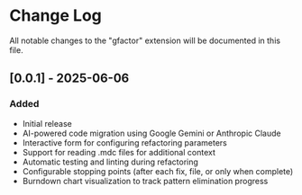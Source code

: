# Change Log

All notable changes to the "gfactor" extension will be documented in this file.

## [0.0.1] - 2025-06-06

### Added
- Initial release
- AI-powered code migration using Google Gemini or Anthropic Claude
- Interactive form for configuring refactoring parameters
- Support for reading .mdc files for additional context
- Automatic testing and linting during refactoring
- Configurable stopping points (after each fix, file, or only when complete)
- Burndown chart visualization to track pattern elimination progress